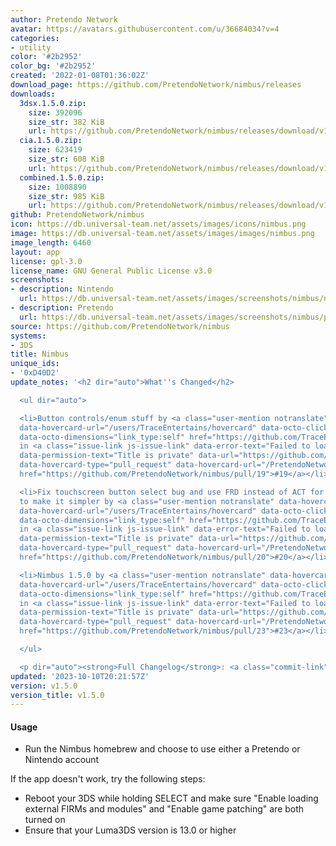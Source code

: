 ```yaml
---
author: Pretendo Network
avatar: https://avatars.githubusercontent.com/u/36684034?v=4
categories:
- utility
color: '#2b2952'
color_bg: '#2b2952'
created: '2022-01-08T01:36:02Z'
download_page: https://github.com/PretendoNetwork/nimbus/releases
downloads:
  3dsx.1.5.0.zip:
    size: 392096
    size_str: 382 KiB
    url: https://github.com/PretendoNetwork/nimbus/releases/download/v1.5.0/3dsx.1.5.0.zip
  cia.1.5.0.zip:
    size: 623419
    size_str: 608 KiB
    url: https://github.com/PretendoNetwork/nimbus/releases/download/v1.5.0/cia.1.5.0.zip
  combined.1.5.0.zip:
    size: 1008890
    size_str: 985 KiB
    url: https://github.com/PretendoNetwork/nimbus/releases/download/v1.5.0/combined.1.5.0.zip
github: PretendoNetwork/nimbus
icon: https://db.universal-team.net/assets/images/icons/nimbus.png
image: https://db.universal-team.net/assets/images/images/nimbus.png
image_length: 6460
layout: app
license: gpl-3.0
license_name: GNU General Public License v3.0
screenshots:
- description: Nintendo
  url: https://db.universal-team.net/assets/images/screenshots/nimbus/nintendo.png
- description: Pretendo
  url: https://db.universal-team.net/assets/images/screenshots/nimbus/pretendo.png
source: https://github.com/PretendoNetwork/nimbus
systems:
- 3DS
title: Nimbus
unique_ids:
- '0xD40D2'
update_notes: '<h2 dir="auto">What''s Changed</h2>

  <ul dir="auto">

  <li>Button controls/enum stuff by <a class="user-mention notranslate" data-hovercard-type="user"
  data-hovercard-url="/users/TraceEntertains/hovercard" data-octo-click="hovercard-link-click"
  data-octo-dimensions="link_type:self" href="https://github.com/TraceEntertains">@TraceEntertains</a>
  in <a class="issue-link js-issue-link" data-error-text="Failed to load title" data-id="1819466759"
  data-permission-text="Title is private" data-url="https://github.com/PretendoNetwork/nimbus/issues/19"
  data-hovercard-type="pull_request" data-hovercard-url="/PretendoNetwork/nimbus/pull/19/hovercard"
  href="https://github.com/PretendoNetwork/nimbus/pull/19">#19</a></li>

  <li>Fix touchscreen button select bug and use FRD instead of ACT for account detection
  to make it simpler by <a class="user-mention notranslate" data-hovercard-type="user"
  data-hovercard-url="/users/TraceEntertains/hovercard" data-octo-click="hovercard-link-click"
  data-octo-dimensions="link_type:self" href="https://github.com/TraceEntertains">@TraceEntertains</a>
  in <a class="issue-link js-issue-link" data-error-text="Failed to load title" data-id="1822784691"
  data-permission-text="Title is private" data-url="https://github.com/PretendoNetwork/nimbus/issues/20"
  data-hovercard-type="pull_request" data-hovercard-url="/PretendoNetwork/nimbus/pull/20/hovercard"
  href="https://github.com/PretendoNetwork/nimbus/pull/20">#20</a></li>

  <li>Nimbus 1.5.0 by <a class="user-mention notranslate" data-hovercard-type="user"
  data-hovercard-url="/users/TraceEntertains/hovercard" data-octo-click="hovercard-link-click"
  data-octo-dimensions="link_type:self" href="https://github.com/TraceEntertains">@TraceEntertains</a>
  in <a class="issue-link js-issue-link" data-error-text="Failed to load title" data-id="1927362316"
  data-permission-text="Title is private" data-url="https://github.com/PretendoNetwork/nimbus/issues/23"
  data-hovercard-type="pull_request" data-hovercard-url="/PretendoNetwork/nimbus/pull/23/hovercard"
  href="https://github.com/PretendoNetwork/nimbus/pull/23">#23</a></li>

  </ul>

  <p dir="auto"><strong>Full Changelog</strong>: <a class="commit-link" href="https://github.com/PretendoNetwork/nimbus/compare/v1.0.3...v1.5.0"><tt>v1.0.3...v1.5.0</tt></a></p>'
updated: '2023-10-10T20:21:57Z'
version: v1.5.0
version_title: v1.5.0
---
```

#### Usage
- Run the Nimbus homebrew and choose to use either a Pretendo or Nintendo account

If the app doesn't work, try the following steps:
- Reboot your 3DS while holding SELECT and make sure "Enable loading external FIRMs and modules" and "Enable game patching" are both turned on
- Ensure that your Luma3DS version is 13.0 or higher